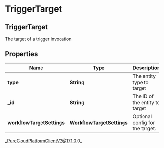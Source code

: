 # TriggerTarget

## TriggerTarget
The target of a trigger invocation

## Properties

|Name | Type | Description | Notes|
|------------ | ------------- | ------------- | -------------|
| **type** | **String** | The entity type to target | [optional] |
| **_id** | **String** | The ID of the entity to target | [optional] |
| **workflowTargetSettings** | [**WorkflowTargetSettings**](WorkflowTargetSettings) | Optional config for the target. | [optional] |



_PureCloudPlatformClientV2@171.0.0_
